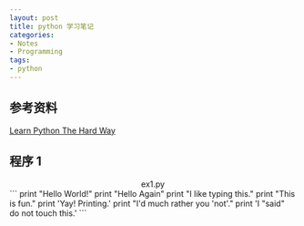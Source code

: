 ```yaml
---
layout: post
title: python 学习笔记
categories:
- Notes
- Programming
tags:
- python
---
```


## 参考资料

[Learn Python The Hard Way](http://learnpythonthehardway.org/)

## 程序 1

<center>ex1.py</center>
```
print "Hello World!"
print "Hello Again"
print "I like typing this."
print "This is fun."
print 'Yay! Printing.'
print "I'd much rather you 'not'."
print 'I "said" do not touch this.'
```
